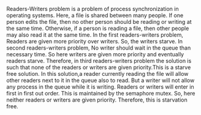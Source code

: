 Readers-Writers problem is a problem of process synchronization in operating systems. Here, a file is shared between many people. If one person edits the file, then no other person should be reading or writing at the same time. Otherwise, if a person is reading a file, then other people may also read it at the same time. In the first readers-writers problem, Readers are given more priority over writers. So, the writers starve. In second readers-writers problem, No writer should wait in the queue than necessary time. So here writers are given more priority and eventually readers starve. Therefore, in third readers-writers problem the solution is such that none of the readers or writers are given priority.This is a starve free solution.
In this solution,a reader currently reading the file will allow other readers next to it in the queue also to read. But a writer will not allow any process in the queue  while it is writing. Readers or writers will enter in first in first out order. This is maintained by the semaphore mutex. So, here neither readers or writers are given priority. Therefore, this is starvation free.
